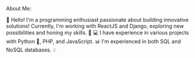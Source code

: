 About Me:

👋 Hello! I'm a programming enthusiast passionate about building innovative solutions! Currently, I'm working with ReactJS and Django, exploring new possibilities and honing my skills. 🚀
💻 I have experience in various projects with Python 🐍, PHP, and JavaScript.
📊 I'm experienced in both SQL and NoSQL databases. 💡
